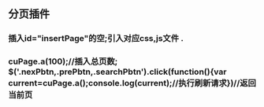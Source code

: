 ##  分页插件
###  插入id="insertPage"的空;引入对应css,js文件 .
###  cuPage.a(100);//插入总页数; $('.nexPbtn,.prePbtn,.searchPbtn').click(function(){var current=cuPage.a();console.log(current);//执行刷新请求})//返回当前页
